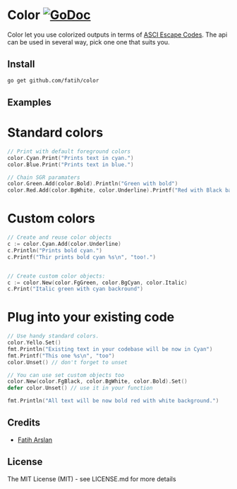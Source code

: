 # Color [![GoDoc](https://godoc.org/github.com/fatih/color?status.png)](http://godoc.org/github.com/fatih/color)

Color let you use colorized outputs in terms of [ASCI Escape
Codes](http://en.wikipedia.org/wiki/ANSI_escape_code#Colors). The api can be
used in several way, pick one one that suits you.


## Install

```bash
go get github.com/fatih/color
```

## Examples

# Standard colors

```go
// Print with default foreground colors
color.Cyan.Print("Prints text in cyan.")
color.Blue.Print("Prints text in blue.")

// Chain SGR paramaters
color.Green.Add(color.Bold).Println("Green with bold")
color.Red.Add(color.BgWhite, color.Underline).Printf("Red with Black background and underscore: %s\n", "format too!")
```

# Custom colors

```go
// Create and reuse color objects
c := color.Cyan.Add(color.Underline)
c.Println("Prints bold cyan.")
c.Printf("Thir prints bold cyan %s\n", "too!.")


// Create custom color objects:
c := color.New(color.FgGreen, color.BgCyan, color.Italic)
c.Print("Italic green with cyan backround")
```

# Plug into your existing code

```go
// Use handy standard colors.
color.Yello.Set()
fmt.Println("Existing text in your codebase will be now in Cyan")
fmt.Printf("This one %s\n", "too")
color.Unset() // don't forget to unset

// You can use set custom objects too
color.New(color.FgBlack, color.BgWhite, color.Bold).Set()
defer color.Unset() // use it in your function

fmt.Println("All text will be now bold red with white background.")
```

## Credits

 * [Fatih Arslan](https://github.com/fatih)

## License

The MIT License (MIT) - see LICENSE.md for more details


